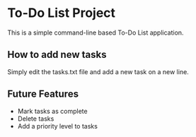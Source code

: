 # To-Do List Project
This is a simple command-line based To-Do List application.
## How to add new tasks
Simply edit the tasks.txt file and add a new task on a new line.
## Future Features
- Mark tasks as complete
- Delete tasks
- Add a priority level to tasks
